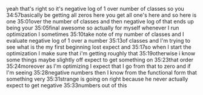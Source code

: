 yeah that's right so it's negative log of 1 over number of classes so you
34:57basically be getting all zeros here you get all one's here and so here is one
35:01over the number of classes and then negative log of that ends up being your
35:05final awesome so actually for myself whenever I run optimization I sometimes
35:10take note of my number of classes and I evaluate negative log of 1 over a number
35:13of classes and I'm trying to see what is the my first beginning lost expect and
35:17so when I start the optimization I make sure that i'm getting roughly that
35:19otherwise i know some things maybe slightly off expect to get something on
35:23that order
35:24moreover as I'm optimizing I expect that I go from that to zero and if I'm seeing
35:28negative numbers then I know from the functional form that something very
35:31strange is going on right because he never actually expect to get negative
35:33numbers out of this
